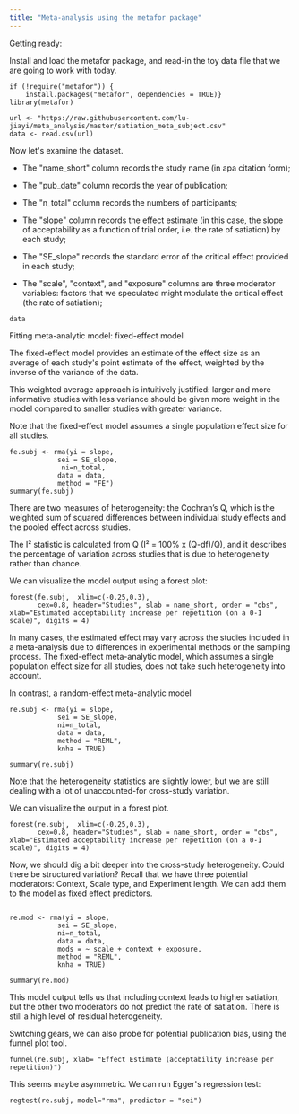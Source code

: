 ```yaml
---
title: "Meta-analysis using the metafor package"
---
```

Getting ready:

Install and load the metafor package, and read-in the toy data file that we are 
going to work with today. 

```{r}
if (!require("metafor")) {
    install.packages("metafor", dependencies = TRUE)}
library(metafor)

url <- "https://raw.githubusercontent.com/lu-jiayi/meta_analysis/master/satiation_meta_subject.csv"
data <- read.csv(url)

```

Now let's examine the dataset.

- The "name_short" column records the study name (in apa citation form);

- The "pub_date" column records the year of publication;

- The "n_total" column records the numbers of participants;

- The "slope" column records the effect estimate (in this case, the slope of acceptability
as a function of trial order, i.e. the rate of satiation) by each study;

- The "SE_slope" records the standard error of the critical effect provided in each study;

- The "scale", "context", and "exposure" columns are three moderator variables: 
factors that we speculated might modulate the critical effect (the rate of satiation);


```{r}
data
```

Fitting meta-analytic model: fixed-effect model

The fixed-effect model provides an estimate of the effect size as an average of each study's point estimate of the effect, weighted by the inverse of the variance of the data. 

This weighted average approach is intuitively justified: larger and more informative studies with less variance should be given more weight in the model compared to smaller studies with greater variance.

Note that the fixed-effect model assumes a single population effect size for all studies.


```{r}
fe.subj <- rma(yi = slope,
            sei = SE_slope,
             ni=n_total,
            data = data,
            method = "FE")
summary(fe.subj)
```
There are two measures of heterogeneity: the Cochran’s Q, which is the weighted sum of squared differences between individual study effects and the pooled effect across studies. 

The I² statistic is calculated from Q (I² = 100% x (Q-df)/Q), and it describes the percentage of variation across studies that is due to heterogeneity rather than chance.

We can visualize the model output using a forest plot:

```{r}
forest(fe.subj,  xlim=c(-0.25,0.3),
       cex=0.8, header="Studies", slab = name_short, order = "obs", xlab="Estimated acceptability increase per repetition (on a 0-1 scale)", digits = 4)
```


In many cases, the estimated effect may vary across the studies included in a meta-analysis due to differences in experimental methods or the sampling process. The fixed-effect meta-analytic model, which assumes a single population effect size for all studies, does not take such heterogeneity into account. 

In contrast, a random-effect meta-analytic model 

```{r}
re.subj <- rma(yi = slope,
            sei = SE_slope, 
            ni=n_total,
            data = data,
            method = "REML",
            knha = TRUE)

summary(re.subj)

```

Note that the heterogeneity statistics are slightly lower, but we are still dealing with a lot of unaccounted-for cross-study variation.

We can visualize the output in a forest plot. 

```{r}
forest(re.subj,  xlim=c(-0.25,0.3),
       cex=0.8, header="Studies", slab = name_short, order = "obs", xlab="Estimated acceptability increase per repetition (on a 0-1 scale)", digits = 4)
```
Now, we should dig a bit deeper into the cross-study heterogeneity. Could there be structured variation? Recall that we have three potential moderators: Context, Scale type, and Experiment length. We can add them to the model as fixed effect predictors. 

```{r}

re.mod <- rma(yi = slope,
            sei = SE_slope, 
            ni=n_total,
            data = data,
            mods = ~ scale + context + exposure,
            method = "REML",
            knha = TRUE)

summary(re.mod)

```

This model output tells us that including context leads to higher satiation, but the other
two moderators do not predict the rate of satiation. There is still a high level of 
residual heterogeneity.


Switching gears, we can also probe for potential publication bias, using the 
funnel plot tool. 

```{r}
funnel(re.subj, xlab= "Effect Estimate (acceptability increase per repetition)")
```

This seems maybe asymmetric. We can run Egger's regression test:
```{r}
regtest(re.subj, model="rma", predictor = "sei")
```

